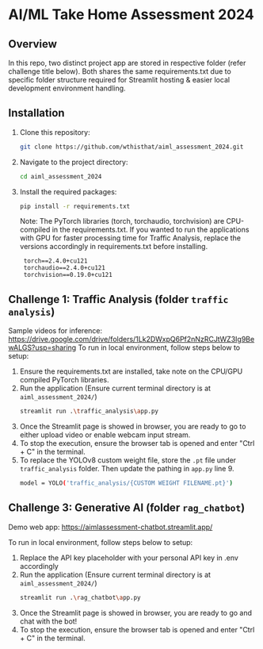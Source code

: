 # AI/ML Take Home Assessment 2024

## Overview
In this repo, two distinct project app are stored in respective folder (refer challenge title below). Both shares the same requirements.txt due to specific folder structure required for Streamlit hosting & easier local development environment handling.

## Installation

1. Clone this repository:

   ```bash
   git clone https://github.com/wthisthat/aiml_assessment_2024.git

2. Navigate to the project directory:
   ```bash
   cd aiml_assessment_2024

3. Install the required packages:
   ```bash
   pip install -r requirements.txt
   ```
   Note: The PyTorch libraries (torch, torchaudio, torchvision) are CPU-compiled in the requirements.txt. If you wanted to run the applications with GPU for faster processing time for Traffic Analysis, replace the versions accordingly in requirements.txt before installing.
   ```
    torch==2.4.0+cu121
    torchaudio==2.4.0+cu121
    torchvision==0.19.0+cu121
   ```
   
## Challenge 1: Traffic Analysis (folder `traffic analysis`)
Sample videos for inference: https://drive.google.com/drive/folders/1Lk2DWxpQ6Pf2nNzRCJtWZ3Ig9BewALGS?usp=sharing
To run in local environment, follow steps below to setup:
1. Ensure the requirements.txt are installed, take note on the CPU/GPU compiled PyTorch libraries.
2. Run the application (Ensure current terminal directory is at `aiml_assessment_2024/`)
   ```bash
   streamlit run .\traffic_analysis\app.py
3. Once the Streamlit page is showed in browser, you are ready to go to either upload video or enable webcam input stream.
4. To stop the execution, ensure the browser tab is opened and enter "Ctrl + C" in the terminal.
5. To replace the YOLOv8 custom weight file, store the `.pt` file under `traffic_analysis` folder. Then update the pathing in `app.py` line 9.
   ```bash
   model = YOLO('traffic_analysis/{CUSTOM WEIGHT FILENAME.pt}')
   ```

## Challenge 3: Generative AI (folder `rag_chatbot`)
Demo web app: https://aimlassessment-chatbot.streamlit.app/

To run in local environment, follow steps below to setup:
1. Replace the API key placeholder with your personal API key in .env accordingly
2. Run the application (Ensure current terminal directory is at `aiml_assessment_2024/`)
   ```bash
   streamlit run .\rag_chatbot\app.py
3. Once the Streamlit page is showed in browser, you are ready to go and chat with the bot!
4. To stop the execution, ensure the browser tab is opened and enter "Ctrl + C" in the terminal.

